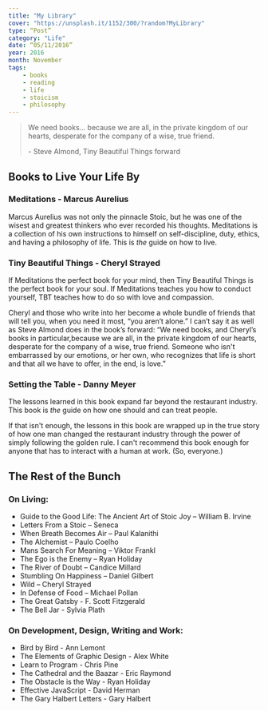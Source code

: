 ```yaml
---
title: "My Library"
cover: "https://unsplash.it/1152/300/?random?MyLibrary"
type: “Post”
category: "Life"
date: “05/11/2016”
year: 2016
month: November
tags:
    - books
    - reading
    - life
    - stoicism
    - philosophy
---
```


<blockquote cite='Tiny Beautiful Things by Cheryl Strayed'>
  <p class='quote'>We need books... because we are all, in the private kingdom of our hearts, desperate for the company of a wise, true friend.</p>
  <p class='cite'>- Steve Almond, Tiny Beautiful Things forward</p>
</blockquote>

## Books to Live Your Life By

### Meditations - Marcus Aurelius
Marcus Aurelius was not only the pinnacle Stoic, but he was one of the wisest and greatest thinkers who ever recorded his thoughts. Meditations is a collection of his own instructions to himself on self-discipline, duty, ethics, and  having a philosophy of life. This is *the* guide on how to live.

### Tiny Beautiful Things - Cheryl Strayed
If Meditations the perfect book for your mind, then Tiny Beautiful Things is the perfect book for your soul. If Meditations teaches you how to conduct yourself, TBT teaches how to do so with love and compassion.

Cheryl and those who write into her become a whole bundle of friends that will tell you, when you need it most, “you aren’t alone.” I can’t say it as well as Steve Almond does in the book’s forward:  “We need books, and Cheryl’s books in particular,because we are all, in the private kingdom of our hearts, desperate for the company of a wise, true friend. Someone who isn't embarrassed by our emotions, or her own, who recognizes that life is short and that all we have to offer, in the end, is love.”

### Setting the Table - Danny Meyer
The lessons learned in this book expand far beyond the restaurant industry. This book is *the* guide on how one should and can treat people.

If that isn't enough,  the lessons in this book are wrapped up in the true story of how one man changed the restaurant industry through the power of simply following the golden rule.  I can't recommend this book enough for anyone that has to interact with a human at work. (So, everyone.)

<div class='Mini-Divider'> </div>

## The Rest of the Bunch

### On Living:
+ Guide to the Good Life: The Ancient Art of Stoic Joy – William B. Irvine
+ Letters From a Stoic – Seneca
+ When Breath Becomes Air – Paul Kalanithi
+ The Alchemist – Paulo Coelho
+ Mans Search For Meaning – Viktor Frankl
+ The Ego is the Enemy – Ryan Holiday
+ The River of Doubt – Candice Millard
+ Stumbling On Happiness – Daniel Gilbert
+ Wild – Cheryl Strayed
+ In Defense of Food – Michael Pollan
+ The Great Gatsby - F. Scott Fitzgerald
+ The Bell Jar - Sylvia Plath

### On Development, Design, Writing and Work:
+ Bird by Bird - Ann Lemont
+ The Elements of Graphic Design - Alex White
+ Learn to Program - Chris Pine
+ The Cathedral and the Baazar - Eric Raymond
+ The Obstacle is the Way - Ryan Holiday
+ Effective JavaScript - David Herman
+ The Gary Halbert Letters - Gary Halbert

